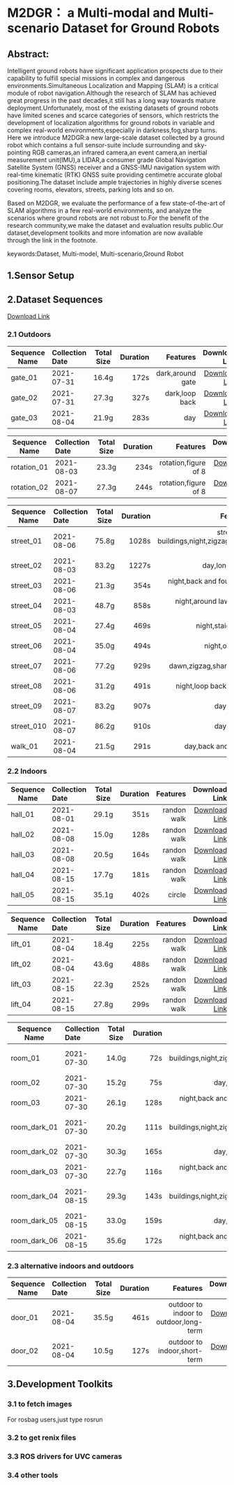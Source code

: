 # M2DGR： a Multi-modal and Multi-scenario Dataset for Ground Robots 

## Abstract:

  Intelligent ground robots  have significant application prospects due to their capability to fulfill special missions in complex and dangerous environments.Simultaneous Localization and Mapping (SLAM) is a critical module of robot navigation.Although the research of SLAM has achieved great progress in the past decades,it still has a long way towards mature deployment.Unfortunately, most of the existing datasets of ground robots have limited scenes and scarce categories of sensors, which restricts the development of localization algorithms for ground robots in variable and complex real-world environments,especially in darkness,fog,sharp turns.
Here we introduce M2DGR:a new large-scale dataset collected by a ground robot which contains a full sensor-suite include surrounding and sky-pointing RGB cameras,an infrared camera,an event camera,an inertial measurement unit(IMU),a LIDAR,a consumer grade Global Navigation Satellite System (GNSS) receiver and a GNSS-IMU navigation system with real-time kinematic (RTK) GNSS suite providing centimetre accurate global positioning.The dataset include ample trajectories in highly diverse scenes covering rooms, elevators, streets, parking lots and so on.

  Based on M2DGR, we evaluate the performance of a few state-of-the-art of SLAM algorithms in a few real-world environments, and analyze the scenarios where ground robots are not robust to.For the benefit of the research community,we make the dataset and evaluation results public.Our dataset,development toolkits and more infomation are now available through the link in the footnote.

keywords:Dataset, Multi-model, Multi-scenario,Ground Robot

## 1.Sensor Setup

## 2.Dataset Sequences
[Download Link](https://sjtueducn-my.sharepoint.com/:f:/g/personal/594666_sjtu_edu_cn/EstgRJm8ufVIhiol5_D47pwBy94k-uKVH6IFYe5p95hqdw?e=SkYPSe)
### 2.1 Outdoors
Sequence Name|Collection Date|Total Size|Duration|Features|Download Link
--|:--|:--:|--:|--:|--:
gate_01|2021-07-31|16.4g|172s|dark,around gate|[Download Link](https://sjtueducn-my.sharepoint.com/:u:/g/personal/594666_sjtu_edu_cn/ET3mU1rvdTpEl8VYvC25q7YByl369y6Hx_OQScBkKlnHXA?e=0nyQkj)
gate_02|2021-07-31|27.3g|327s|dark,loop back|[Download Link](https://sjtueducn-my.sharepoint.com/:u:/g/personal/594666_sjtu_edu_cn/EY7fHSh4NnxBvemze1JS8TEBy5beLh_xlJ6mdi2IYmeY9w?e=1yKRX8)
gate_03|2021-08-04|21.9g|283s|day|[Download Link](https://sjtueducn-my.sharepoint.com/:u:/g/personal/594666_sjtu_edu_cn/EUthdjvVIVdFmFxR82jzVqUBubziK6mUbj3tp5gtLqO9rw?e=iaj1Be)


Sequence Name|Collection Date|Total Size|Duration|Features|Download Link
--|:--|:--:|--:|--:|--:
rotation_01|2021-08-03|23.3g|234s|rotation,figure of 8|[Download Link](https://sjtueducn-my.sharepoint.com/:u:/g/personal/594666_sjtu_edu_cn/EUVwex_LapBFrWV4ZtXocoYBStIBj7nqE7qcMPBjQYV-KA?e=GDho4Z)
rotation_02|2021-08-07|27.3g|244s|rotation,figure of 8|[Download Link](https://sjtueducn-my.sharepoint.com/:u:/g/personal/594666_sjtu_edu_cn/EeVG96IFCfxDlDLH8xefa3EBg50J-vRy_hZyQy0_6bw-Og?e=u4LIkC)

Sequence Name|Collection Date|Total Size|Duration|Features|Download Link
--|:--|:--:|--:|--:|--:
street_01|2021-08-06|75.8g|1028s|street and buildings,night,zigzag,long-term|[Download Link](https://sjtueducn-my.sharepoint.com/:u:/g/personal/594666_sjtu_edu_cn/EavjoipiTMRIjUvmodSGGsoBrIMv4ElpI-QgR6fvOHcRHg?e=k4cOxf)
street_02|2021-08-03|83.2g|1227s|day,long-term|[Download Link](https://sjtueducn-my.sharepoint.com/:u:/g/personal/594666_sjtu_edu_cn/EQj5QBBHONpFj-hlvXOQBr0BJ53Dk75Jbky_ZfnKGFJbAg?e=BGqGMI)
street_03|2021-08-06|21.3g|354s|night,back and fourth,full speed|[Download Link](https://sjtueducn-my.sharepoint.com/:f:/g/personal/594666_sjtu_edu_cn/EstgRJm8ufVIhiol5_D47pwBy94k-uKVH6IFYe5p95hqdw?e=SkYPSe)
street_04|2021-08-03|48.7g|858s|night,around lawn,loop back|[Download Link](https://sjtueducn-my.sharepoint.com/:u:/g/personal/594666_sjtu_edu_cn/Ea72BxSXFYhDrp_FGNlJ2ukBr785CgH9qyf3WrXD5U2WKw?e=xhMPJa)
street_05|2021-08-04|27.4g|469s|night,staight line|[Download Link](https://sjtueducn-my.sharepoint.com/:u:/g/personal/594666_sjtu_edu_cn/EUClV6vL2zhAicOwwO1WiroBriM6faiGfy1yvM6EY1bVCw?e=pcoEPd)
street_06|2021-08-04|35.0g|494s|night,one turn|[Download Link](https://sjtueducn-my.sharepoint.com/:u:/g/personal/594666_sjtu_edu_cn/EZ4HAXvNQXRCgRKSLpE3yX0BcKx_NkQ3lG5H481dDeAg5Q?e=Dz1Nkh)
street_07|2021-08-06|77.2g|929s|dawn,zigzag,sharp turns|[Download Link](https://sjtueducn-my.sharepoint.com/:u:/g/personal/594666_sjtu_edu_cn/EfScTXrKjAdGg1w9xZ-yZgIBpAA9_AHHloObTnLXjIQRzQ?e=wPXr4b)
street_08|2021-08-06|31.2g|491s|night,loop back,zigzag|[Download Link](https://sjtueducn-my.sharepoint.com/:u:/g/personal/594666_sjtu_edu_cn/EdgojePkM2ZNszS6JM80D90B9hClLsnXr8aM5UF8pvB76A?e=kPJEC1)
street_09|2021-08-07|83.2g|907s|day,zigzag|[Download Link](https://sjtueducn-my.sharepoint.com/:u:/g/personal/594666_sjtu_edu_cn/Ee5hiGAdou5OvPI_xeOHBh4BZWxjci5cC3ss_f6Ls5G5DA?e=1JZU9N)
street_010|2021-08-07|86.2g|910s|day,zigzag|[Download Link](https://sjtueducn-my.sharepoint.com/:u:/g/personal/594666_sjtu_edu_cn/EfcpNeq8p-NLp7kCkaz0WugB3htJO7ddjqx7BMrXJmQvnA?e=dXw5KQ)
walk_01|2021-08-04|21.5g|291s|day,back and fourth|[Download Link](https://sjtueducn-my.sharepoint.com/:u:/g/personal/594666_sjtu_edu_cn/EZn2REI4E2BLurJXTaTDpYcBL34tpBVKrFHW8dQ2rmhSvw?e=WpwtI8)
### 2.2 Indoors
Sequence Name|Collection Date|Total Size|Duration|Features|Download Link
--|:--|:--:|--:|--:|--:
hall_01|2021-08-01|29.1g|351s|randon walk|[Download Link](https://sjtueducn-my.sharepoint.com/:u:/g/personal/594666_sjtu_edu_cn/EWQ2bcxWRgZLtK_eSIgnNmoB-pfPRP57bhaVO5r44dDqkQ?e=uf1GIx)
hall_02|2021-08-08|15.0g|128s|randon walk|[Download Link](https://sjtueducn-my.sharepoint.com/:u:/g/personal/594666_sjtu_edu_cn/EaAEMKhvsgJCn0bSvlNOENkBLopgtrR9GRBdUW1MWWFCNA?e=Xyxcdo)
hall_03|2021-08-08|20.5g|164s|randon walk|[Download Link](https://sjtueducn-my.sharepoint.com/:f:/g/personal/594666_sjtu_edu_cn/EstgRJm8ufVIhiol5_D47pwBy94k-uKVH6IFYe5p95hqdw?e=SkYPSe)
hall_04|2021-08-15|17.7g|181s|randon walk|[Download Link](https://sjtueducn-my.sharepoint.com/:u:/g/personal/594666_sjtu_edu_cn/EV0oYa2MNi1HqmhvCM1pbboB1YH9Jn8hhL04IAc-64duUg?e=tadCxw)
hall_05|2021-08-15|35.1g|402s|circle|[Download Link](https://sjtueducn-my.sharepoint.com/:u:/g/personal/594666_sjtu_edu_cn/EQRFrzmO2BxFmeAZV_ifTpsBtxG5PoeejazNE7CvyDyqYA?e=8YNKsa)

Sequence Name|Collection Date|Total Size|Duration|Features|Download Link
--|:--|:--:|--:|--:|--:
lift_01|2021-08-04|18.4g|225s|randon walk|[Download Link](https://sjtueducn-my.sharepoint.com/:u:/g/personal/594666_sjtu_edu_cn/EZp-yCPxrxNBg5cM_aWualABPM3A3mUHHk0SeQoaxaBClA?e=WqrNwI)
lift_02|2021-08-04|43.6g|488s|randon walk|[Download Link](https://sjtueducn-my.sharepoint.com/:u:/g/personal/594666_sjtu_edu_cn/EfXP5V6Yi3tEvQL-Gbaq4QcBldgfv5zXEID_WlNtefAT5A?e=X6QvcW)
lift_03|2021-08-15|22.3g|252s|randon walk|[Download Link](https://sjtueducn-my.sharepoint.com/:u:/g/personal/594666_sjtu_edu_cn/EWWG7OgCmTpIj_VZixYTkzsBpuAJtJKO2rNe-EzhHubjwA?e=XnOARY)
lift_04|2021-08-15|27.8g|299s|randon walk|[Download Link](https://sjtueducn-my.sharepoint.com/:u:/g/personal/594666_sjtu_edu_cn/ETrPaBIVaV1EtTVUG9effPIBK1LiJ3pGK93jAdhLZU_Pjg?e=ekVtWl)

Sequence Name|Collection Date|Total Size|Duration|Features
--|:--|:--:|--:|--:
room_01|2021-07-30|14.0g|72s|street and buildings,night,zigzag,long-term
room_02|2021-07-30|15.2g|75s|day,long-term
room_03|2021-07-30|26.1g|128s|night,back and fourth,full speed
room_dark_01|2021-07-30|20.2g|111s|street and buildings,night,zigzag,long-term
room_dark_02|2021-07-30|30.3g|165s|day,long-term
room_dark_03|2021-07-30|22.7g|116s|night,back and fourth,full speed
room_dark_04|2021-08-15|29.3g|143s|street and buildings,night,zigzag,long-term
room_dark_05|2021-08-15|33.0g|159s|day,long-term
room_dark_06|2021-08-15|35.6g|172s|night,back and fourth,full speed

### 2.3 alternative indoors and outdoors
Sequence Name|Collection Date|Total Size|Duration|Features|Download Link
--|:--|:--:|--:|--:|--:
door_01|2021-08-04|35.5g|461s|outdoor to indoor to outdoor,long-term|[Download Link](https://sjtueducn-my.sharepoint.com/:u:/g/personal/594666_sjtu_edu_cn/ERxIk8o_HwlAgbqJ2wwgHl8BNOXn5f8rFaeX4_35pY9BZQ?e=iukCbK)
door_02|2021-08-04|10.5g|127s|outdoor to indoor,short-term|[Download Link](https://sjtueducn-my.sharepoint.com/:u:/g/personal/594666_sjtu_edu_cn/EWCKNoEfAmxGsahwnJDYWS4BTI8bQRlwdunwRB4Q-e1vbQ?e=GAMd1U)


## 3.Development Toolkits
### 3.1 to fetch images
For rosbag users,just type 
rosrun
### 3.2 to get renix files
### 3.3 ROS drivers for UVC cameras 
### 3.4 other tools
